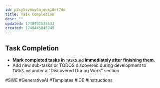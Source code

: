 ```yaml
---
id: p3xy5svmuy6ajqqk18et7dd
title: Task Completion
desc: ""
updated: 1748491538533
created: 1748445045249
---
```


## Task Completion

- **Mark completed tasks in `TASKS.md` immediately after finishing them**.
- Add new sub-tasks or TODOS discovered during development to `TASKS.md` under a "Discovered During Work" section

#SWE #GenerativeAI #Templates #IDE #Instructions
